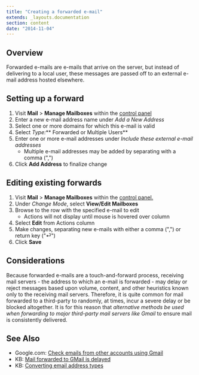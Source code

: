 ```yaml
---
title: "Creating a forwarded e-mail"
extends: _layouts.documentation
section: content
date: "2014-11-04"
---
```


## Overview

Forwarded e-mails are e-mails that arrive on the server, but instead of delivering to a local user, these messages are passed off to an external e-mail address hosted elsewhere.

## Setting up a forward

1. Visit **Mail** > **Manage Mailboxes** within the [control panel](/docs/control-panel/logging-into-the-control-panel/ "Logging into the control panel")
2. Enter a new e-mail address name under _Add a New Address_
3. Select one or more domains for which this e-mail is valid
4. Select _Type:_** Forwarded or Multiple Users**
5. Enter one or more e-mail addresses under _Include these external e-mail addresses_
    - Multiple e-mail addresses may be added by separating with a comma (",")
6. Click **Add Address** to finalize change

## Editing existing forwards

1. Visit **Mail** > **Manage Mailboxes** within the [control panel.](/docs/control-panel/logging-into-the-control-panel/ "Logging into the control panel")
2. Under _Change Mode_, select **View/Edit Mailboxes**
3. Browse to the row with the specified e-mail to edit
    - Actions will not display until mouse is hovered over column
4. Select **Edit** from Actions column
5. Make changes, separating new e-mails with either a comma (",") or return key ("⏎")
6. Click **Save**

## Considerations

Because forwarded e-mails are a touch-and-forward process, receiving mail servers - the address to which an e-mail is forwarded - may delay or reject messages based upon volume, content, and other heuristics known only to the receiving mail servers. Therefore, it is quite common for mail forwarded to a third-party to randomly, at times, incur a severe delay or be blocked altogether. It is for this reason that _alternative methods be used when forwarding to major third-party mail servers like Gmail_ to ensure mail is consistently delivered.

## See Also

- Google.com: [Check emails from other accounts using Gmail](https://support.google.com/mail/answer/21289?hl=en)
- KB: [Mail forwarded to GMail is delayed](/docs/e-mail/mail-forwarded-to-gmail-is-delayed/)
- KB: [Converting email address types](/docs/e-mail/converting-e-mail-address-types/)
